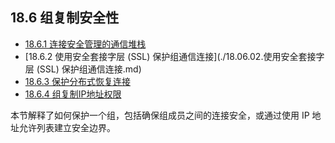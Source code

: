 ## 18.6 组复制安全性

- [18.6.1 连接安全管理的通信堆栈](./18.06.01.连接安全管理的通信堆栈.md)
- [18.6.2 使用安全套接字层 (SSL) 保护组通信连接](./18.06.02.使用安全套接字层 (SSL) 保护组通信连接.md)
- [18.6.3 保护分布式恢复连接](./18.06.03.保护分布式恢复连接/18.06.03.00.保护分布式恢复连接.md)
- [18.6.4 组复制IP地址权限](./18.06.04.组复制IP地址权限.md)

本节解释了如何保护一个组，包括确保组成员之间的连接安全，或通过使用 IP 地址允许列表建立安全边界。